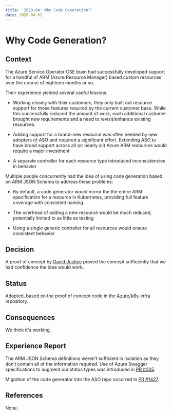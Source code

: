 ```yaml
---
title: '2020-04: Why Code Generation?'
date: 2020-04-01
---
```


# Why Code Generation?

## Context

The Azure Service Operator CSE team had successfully developed support for a handful of ARM (Azure Resource Manager) based custom resources over the course of eighteen months or so.

Their experience yielded several useful lessons.

* Working closely with their customers, they only built out resource support for those features required by the current customer base. While this successfully reduced the amount of work, each additional customer brought new requirements and a need to revisit/enhance existing resources.

* Adding support for a brand-new resource was often needed by new adopters of ASO and required a significant effort. Extending ASO to have broad support across all (or nearly all) Azure ARM resources would require a major investment

* A separate controller for each resource type introduced inconsistencies in behavior

Multiple people concurrently had the idea of using code generation based on ARM JSON Schema to address these problems:

* By default, a code generator would mirror the the entire ARM specification for a resource in Kubernetes, providing full feature coverage with consistent naming.

* The overhead of adding a new resource would be much reduced, potentially limited to as little as testing
  
* Using a single generic controller for all resources would ensure consistent behavior

## Decision

A proof of concept by [David Justice](https://github.com/devigned) proved the concept sufficiently that we had confidence the idea would work.

## Status

Adopted, based on the proof of concept code in the [Azure/k8s-infra](https://github.com/Azure/k8s-infra/tree/master/hack/generator) repository.

## Consequences

We think it's working.

## Experience Report

The ARM JSON Schema definitions weren’t sufficient in isolation as they don’t contain all of the information required. Use of Azure Swagger specifications to augment our status types was introduced in [PR #205]( https://github.com/Azure/k8s-infra/pull/205).

Migration of the code generator into the ASO repo occurred in [PR #1427](https://github.com/Azure/azure-service-operator/pull/1427).

## References

None.
